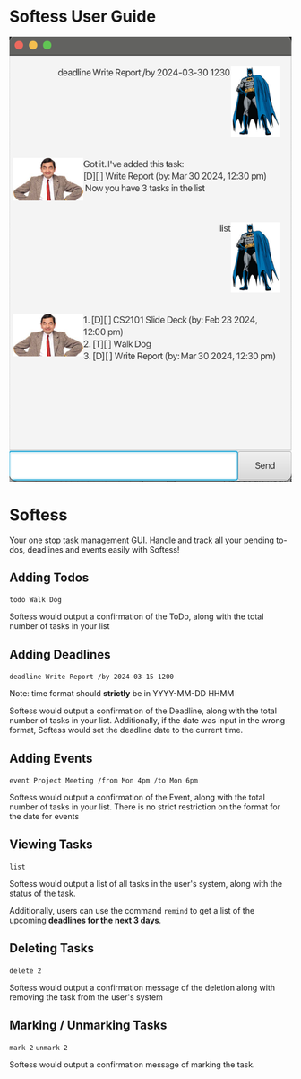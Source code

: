 # Softess User Guide

![Ui.png](Ui.png)

# Softess
Your one stop task management GUI. Handle and track all your 
pending to-dos, deadlines and events easily with Softess!


## Adding Todos
`
todo Walk Dog
`

Softess would output a confirmation of the ToDo, along with the total number of tasks in your list 


## Adding Deadlines

`
deadline Write Report /by 2024-03-15 1200
`

Note: time format should **strictly** be in YYYY-MM-DD HHMM

Softess would output a confirmation of the Deadline, along with the total number of tasks in your list.
Additionally, if the date was input in the wrong format, Softess would set the deadline date to the current time.

## Adding Events 
`
event Project Meeting /from Mon 4pm /to Mon 6pm
`

Softess would output a confirmation of the Event, along with the total number of tasks in your list.
There is no strict restriction on the format for the date for events

## Viewing Tasks 
`
list
`

Softess would output a list of all tasks in the user's system, along with the status of the task.

Additionally, users can use the command `remind` to get a list of the upcoming **deadlines for the next 3 days**.
## Deleting Tasks  
`
delete 2
`

Softess would output a confirmation message of the deletion along with removing the task from the user's system
## Marking / Unmarking Tasks 
`
mark 2
`
`
unmark 2
`

Softess would output a confirmation message of marking the task.






